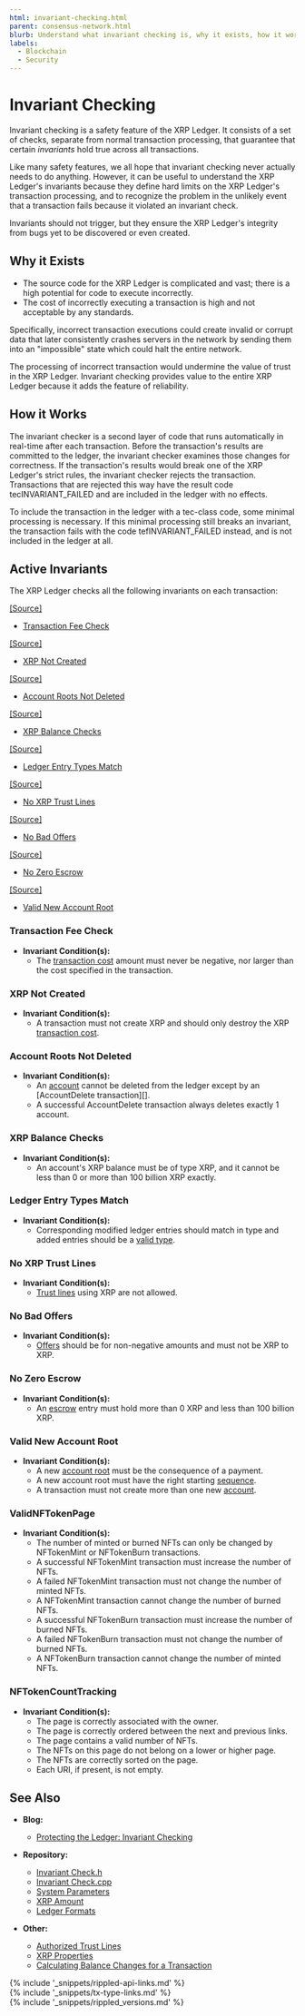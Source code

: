 ```yaml
---
html: invariant-checking.html
parent: consensus-network.html
blurb: Understand what invariant checking is, why it exists, how it works, and what invariant checks are active.
labels:
  - Blockchain
  - Security
---
```

# Invariant Checking

Invariant checking is a safety feature of the XRP Ledger. It consists of a set of checks, separate from normal transaction processing, that guarantee that certain _invariants_ hold true across all transactions.

Like many safety features, we all hope that invariant checking never actually needs to do anything. However, it can be useful to understand the XRP Ledger's invariants because they define hard limits on the XRP Ledger's transaction processing, and to recognize the problem in the unlikely event that a transaction fails because it violated an invariant check.

Invariants should not trigger, but they ensure the XRP Ledger's integrity from bugs yet to be discovered or even created.


## Why it Exists

- The source code for the XRP Ledger is complicated and vast; there is a high potential for code to execute incorrectly.
- The cost of incorrectly executing a transaction is high and not acceptable by any standards.

Specifically, incorrect transaction executions could create invalid or corrupt data that later consistently crashes servers in the network by sending them into an "impossible" state which could halt the entire network.

The processing of incorrect transaction would undermine the value of trust in the XRP Ledger. Invariant checking provides value to the entire XRP Ledger because it adds the feature of reliability.



## How it Works

The invariant checker is a second layer of code that runs automatically in real-time after each transaction. Before the transaction's results are committed to the ledger, the invariant checker examines those changes for correctness. If the transaction's results would break one of the XRP Ledger's strict rules, the invariant checker rejects the transaction. Transactions that are rejected this way have the result code <span class="code-snippet">tecINVARIANT_FAILED</span> and are included in the ledger with no effects.

To include the transaction in the ledger with a <span class="code-snippet">tec</span>-class code, some minimal processing is necessary. If this minimal processing still breaks an invariant, the transaction fails with the code <span class="code-snippet">tefINVARIANT_FAILED</span> instead, and is not included in the ledger at all.


## Active Invariants

The XRP Ledger checks all the following invariants on each transaction:

[[Source]](https://github.com/ripple/rippled/blob/023f5704d07d09e70091f38a0d4e5df213a3144b/src/ripple/app/tx/impl/InvariantCheck.h#L92 "Source")

- [Transaction Fee Check](#transaction-fee-check)

[[Source]](https://github.com/ripple/rippled/blob/023f5704d07d09e70091f38a0d4e5df213a3144b/src/ripple/app/tx/impl/InvariantCheck.h#L118 "Source")

- [XRP Not Created](#xrp-not-created)

[[Source]](https://github.com/ripple/rippled/blob/023f5704d07d09e70091f38a0d4e5df213a3144b/src/ripple/app/tx/impl/InvariantCheck.h#L146 "Source")

- [Account Roots Not Deleted](#account-roots-not-deleted)

[[Source]](https://github.com/ripple/rippled/blob/023f5704d07d09e70091f38a0d4e5df213a3144b/src/ripple/app/tx/impl/InvariantCheck.h#L173 "Source")

- [XRP Balance Checks](#xrp-balance-checks)

[[Source]](https://github.com/ripple/rippled/blob/023f5704d07d09e70091f38a0d4e5df213a3144b/src/ripple/app/tx/impl/InvariantCheck.h#L197 "Source")

- [Ledger Entry Types Match](#ledger-entry-types-match)

[[Source]](https://github.com/ripple/rippled/blob/023f5704d07d09e70091f38a0d4e5df213a3144b/src/ripple/app/tx/impl/InvariantCheck.h#L224 "Source")

- [No XRP Trust Lines](#no-xrp-trust-lines)

[[Source]](https://github.com/ripple/rippled/blob/023f5704d07d09e70091f38a0d4e5df213a3144b/src/ripple/app/tx/impl/InvariantCheck.h#L251 "Source")

- [No Bad Offers](#no-bad-offers)

[[Source]](https://github.com/ripple/rippled/blob/023f5704d07d09e70091f38a0d4e5df213a3144b/src/ripple/app/tx/impl/InvariantCheck.h#L275 "Source")

- [No Zero Escrow](#no-zero-escrow)

[[Source]](https://github.com/ripple/rippled/blob/023f5704d07d09e70091f38a0d4e5df213a3144b/src/ripple/app/tx/impl/InvariantCheck.h#L300 "Source")

- [Valid New Account Root](#valid-new-account-root)


### Transaction Fee Check

- **Invariant Condition(s):**
    - The [transaction cost](transaction-cost.html) amount must never be negative, nor larger than the cost specified in the transaction.


### XRP Not Created

- **Invariant Condition(s):**
    - A transaction must not create XRP and should only destroy the XRP [transaction cost](transaction-cost.html).


### Account Roots Not Deleted

- **Invariant Condition(s):**
    - An [account](accounts.html) cannot be deleted from the ledger except by an [AccountDelete transaction][].
    - A successful AccountDelete transaction always deletes exactly 1 account.


### XRP Balance Checks

- **Invariant Condition(s):**
    - An account's XRP balance must be of type XRP, and it cannot be less than 0 or more than 100 billion XRP exactly.


### Ledger Entry Types Match

- **Invariant Condition(s):**
    - Corresponding modified ledger entries should match in type and added entries should be a [valid type](ledger-object-types.html).


### No XRP Trust Lines

- **Invariant Condition(s):**
    - [Trust lines](trust-lines-and-issuing.html) using XRP are not allowed.


### No Bad Offers

- **Invariant Condition(s):**
    - [Offers](offer.html) should be for non-negative amounts and must not be XRP to XRP.


### No Zero Escrow

- **Invariant Condition(s):**
    - An [escrow](escrow-object.html) entry must hold more than 0 XRP and less than 100 billion XRP.


### Valid New Account Root

- **Invariant Condition(s):**
    - A new [account root](accountroot.html) must be the consequence of a payment.
    - A new account root must have the right starting [sequence](basic-data-types.html#account-sequence).
    - A transaction must not create more than one new [account](accounts.html).

### ValidNFTokenPage

- **Invariant Condition(s):**
    - The number of minted or burned NFTs can only be changed by <span class="code-snippet">NFTokenMint</span> or <span class="code-snippet">NFTokenBurn</span> transactions.
    - A successful NFTokenMint transaction must increase the number of NFTs.
    - A failed NFTokenMint transaction must not change the number of minted NFTs.
    - A NFTokenMint transaction cannot change the number of burned NFTs.
    - A successful NFTokenBurn transaction must increase the number of burned NFTs.
    - A failed NFTokenBurn transaction must not change the number of burned NFTs.
    - A NFTokenBurn transaction cannot change the number of minted NFTs.
    
### NFTokenCountTracking

- **Invariant Condition(s):**
    - The page is correctly associated with the owner.
    - The page is correctly ordered between the next and previous links.
    - The page contains a valid number of NFTs.
    - The NFTs on this page do not belong on a lower or higher page.
    - The NFTs are correctly sorted on the page.
    - Each URI, if present, is not empty.

## See Also

- **Blog:**
    - [Protecting the Ledger: Invariant Checking](https://xrpl.org/blog/2017/invariant-checking.html)

- **Repository:**
    - [Invariant Check.h](https://github.com/ripple/rippled/blob/023f5704d07d09e70091f38a0d4e5df213a3144b/src/ripple/app/tx/impl/InvariantCheck.h)
    - [Invariant Check.cpp](https://github.com/ripple/rippled/blob/023f5704d07d09e70091f38a0d4e5df213a3144b/src/ripple/app/tx/impl/InvariantCheck.cpp)
    - [System Parameters](https://github.com/ripple/rippled/blob/develop/src/ripple/protocol/SystemParameters.h#L43)
    - [XRP Amount](https://github.com/ripple/rippled/blob/develop/src/ripple/basics/XRPAmount.h#L244)
    - [Ledger Formats](https://github.com/ripple/rippled/blob/023f5704d07d09e70091f38a0d4e5df213a3144b/src/ripple/protocol/LedgerFormats.h#L36-L94)


- **Other:**
    - [Authorized Trust Lines](authorized-trust-lines.html)
    - [XRP Properties](xrp.html#xrp-properties)
    - [Calculating Balance Changes for a Transaction](https://xrpl.org/blog/2015/calculating-balance-changes-for-a-transaction.html#calculating-balance-changes-for-a-transaction)



<!--{# common link defs #}-->
{% include '_snippets/rippled-api-links.md' %}			
{% include '_snippets/tx-type-links.md' %}			
{% include '_snippets/rippled_versions.md' %}
